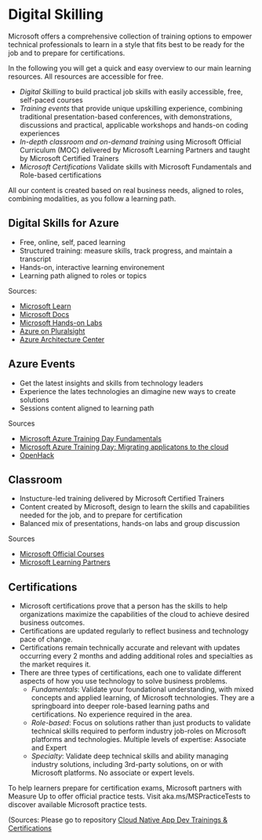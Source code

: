 # Digital Skilling #

Microsoft offers a comprehensive collection of training options to empower technical professionals to learn in a style that fits best to be ready for the job and to prepare for certifications.

In the following you will get a quick and easy overview to our main learning resources. All resources are accessible for free.

+ *Digital Skilling* to build practical job skills with easily accessible, free, self-paced courses 
+ *Training events* that provide unique upskilling experience, combining traditional presentation-based conferences, with demonstrations, discussions and practical, applicable workshops and hands-on coding experiences
+ *In-depth classroom and on-demand training* using Microsoft Official Curriculum (MOC) delivered by Microsoft Learning Partners and taught by Microsoft Certified Trainers
+ *Microsoft Certifications* Validate skills with Microsoft Fundamentals and Role-based certifications 

All our content is created based on real business needs, aligned to roles, combining modalities, as you follow a learning path.

## Digital Skills for Azure ##

+ Free, online, self, paced learning 
+ Structured training: measure skills, track progress, and maintain a transcript
+ Hands-on, interactive learning environement
+ Learning path aligned to roles or topics

Sources:

  + [Microsoft Learn](Microsoft.com/Learn)
  + [Microsoft Docs](aka.ms/docs)
  + [Microsoft Hands-on Labs](aka.ms/docs)
  + [Azure on Pluralsight](Azure.com/Pluralsight)
  + [Azure Architecture Center](aka.ms/Architecture)

## Azure Events ## 

+ Get the latest insights and skills from technology leaders
+ Experience the lates technologies an dimagine new ways to create solutions
+ Sessions content aligned to learning path

Sources

+ [Microsoft Azure Training Day Fundamentals](events.microsoft.com)
+ [Microsoft Azure Training Day: Migrating applicatons to the cloud](events.microsoft.com)
+ [OpenHack](openhack.microsoft.com )

## Classroom ## 

+ Instucture-led training delivered by Microsoft Certified Trainers
+ Content created by Microsoft, design to learn the skills and capabilities needed for the job, and to prepare for certification
+ Balanced mix of presentations, hands-on labs and group discussion

Sources

+ [Microsoft Official Courses](aka.ms/MOC)
+ [Microsoft Learning Partners](aka.ms/LearningPartner) 

## Certifications ##

+ Microsoft certifications prove that a person has the skills to help organizations maximize the capabilities of the cloud to achieve desired business outcomes.
+ Certifications are updated regularly to reflect business and technology pace of change. 
+ Certifications remain technically accurate and relevant with updates occurring every 2 months and adding additional roles and specialties as the market requires it.  
+ There are three types of certifications, each one to validate different aspects of how you use technology to solve business problems.
  + *Fundamentals*: Validate your foundational understanding, with mixed concepts and applied learning, of Microsoft technologies. They are a springboard into deeper role-based learning paths and certifications. No experience required in the area.
  + *Role-based*: Focus on solutions rather than just products to validate technical skills required to perform industry job-roles on Microsoft platforms and technologies. Multiple levels of expertise: Associate and Expert
  + *Specialty*: Validate deep technical skills and ability managing industry solutions, including 3rd-party solutions, on or with Microsoft platforms. No associate or expert levels.

To help learners prepare for certification exams, Microsoft partners with Measure Up to offer official practice tests. Visit aka.ms/MSPracticeTests to discover available Microsoft practice tests.

(Sources: Please go to repository [Cloud Native App Dev Trainings & Certifications](./CloudNativeAppDevCertificationandTrainings)
